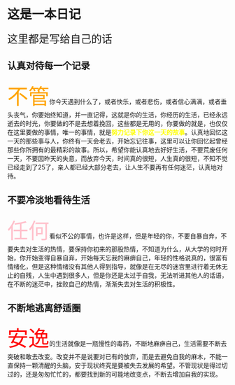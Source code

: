 # 这是一本日记

<font size=5>这里都是写给自己的话</font>

## 认真对待每一个记录

<font size=12 color=orange>不管</font>你今天遇到什么了，或者快乐，或者悲伤，或者信心满满，或者垂头丧气，你要始终知道，并一直记得，这就是你的生活，你经历的生活，已经永远逝去的时光，你要做的不是去想着挽回，这些都是无用的，你要做的就是，也仅仅在这里要做的事情，唯一的事情，就是<font color=yellow>**努力记录下你这一天的故事**</font>。认真地回忆这一天的那些事与人，你终有一天会老去，开始忘记往事，这里可以让你回忆起曾经那些你所拥有的最精彩的故事。所以，希望你能认真地去好好生活，不要荒废任何一天，不要因昨天的失意，而放弃今天，时间真的很短，人生真的很短，不知不觉已经走到了25了，亲人都已经大部分老去，让人生不要再有任何迷茫，认真地对待。

## 不要冷淡地看待生活

<font size=12 color=pink>任何</font>看似不公的事情，也许是这样，但是年轻的你，不要自暴自弃，不要失去对生活的热情，要保持你初来的那股热情，不知道为什么，从大学的何时开始，你开始变得自暴自弃，开始每天忘我的麻痹自己，年轻的性格说真的，很富有情绪化，但是这种情绪没有其他人得到指导，就像是在无尽的迷宫里进行着无休无止的自残，人生中遇到很多人，但是你还是太过于自我，无法听进其他人的话语，在不断的迷茫中，挫败自己的热情，渐渐失去对生活的积极性。

## 不断地逃离舒适圈



<font size=12 color=red>安逸</font>的生活就像是一瓶慢性的毒药，不断地麻痹自己，生活需要不断去突破和敢去改变。改变并不是说要对已有的放弃，而是去避免自我的麻木，不能一直保持一颗清醒的头脑，安于现状终究是要被失去发展的希望。不管现状是得过切过的，还是匆匆忙忙的，都要找到新的可能地改变点，不断去增加自我的实现。